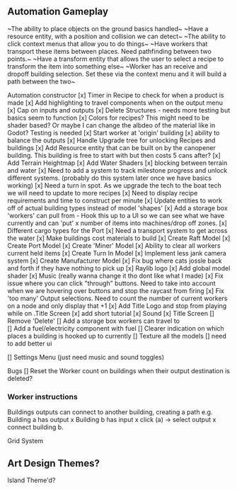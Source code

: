 ## Automation Gameplay

~The ability to place objects on the ground basics handled~
~Have a resource entity, with a position and collision we can detect~
~The ability to click context menus that allow you to do things~
~Have workers that transport these items between places. Need pathfinding between two points.~
~Have a transform entity that allows the user to select a recipe to transform the item into something else~
~Worker has an receive and dropoff building selection. Set these via the context menu and it will build a path between the two~

Automation constructor
[x] Timer in Recipe to check for when a product is made
[x] Add highlighting to travel components when on the output menu
[x] Cap on inputs and outputs
[x] Delete Structures - needs more testing but basics seem to function
[x] Colors for recipes? This might need to be shader based? Or maybe I can change the albdeo of the material like in Godot? Testing is needed
[x] Start worker at 'origin' building 
[x] ability to balance the outputs
[x] Handle Upgrade tree for unlocking Recipes and buildings
[x] Add Resource entity that can be built on by the canopener building. This building is free to start with but then costs 5 cans after?
[x] Add Terrain Heightmap
[x] Add Water Shaders
[x] blocking between terrain and water
[x] Need to add a system to track milestone progress and unlock different systems. (probably do this system later once we have basics working)
[x] Need a turn in spot. As we upgrade the tech to the boat tech we will need to update to more recipes
[x] Need to display recipe requirements and time to construct per minute
[x] Update entities to work off of actual building types instead of model 'shapes'
[x] Add a storage box 'workers' can pull from - Hook this up to a UI so we can see what we have currently and can 'put' x number of items into machines/drop off zones.
[x] Different cargo types for the Port 
[x] Need a transport system to get across the water
[x] Make buildings cost materials to build
[x] Create Raft Model
[x] Create Port Model
[x] Create 'Miner' Model
[x] Ability to clear all workers current held items
[x] Create Turn In Model
[x] Implement less jank camera system
[x] Create Manufacturer Model
[x] Fix bug where cats jossle back and forth if they have nothing to pick up
[x] Raylib logo
[x] Add global model shader
[x] Music (really wanna change it tho dont like what I made)
[x] Fix issue where you can click "through" buttons. Need to take into account when we are hovering over buttons and stop the raycast from firing
[x] Fix 'too many' Output selections. Need to count the number of current workers on a node and only display that +1
[x] Add Title Logo and stop from playing while on .Title Screen
[x] add short tutorial
[x] Sound
[x] Title Screen
[] Remove 'Delete'
[] Add a storage box workers can travel to  
[] Add a fuel/electricity component with fuel
[] Clearer indication on which places a building is hooked up to currently
[] Texture all the models
[] need to add better ui

[] Settings Menu (just need music and sound toggles)


Bugs
[] Reset the Worker count on buildings when their output destination is deleted?

### Worker instructions
Buildings outputs can connect to another building, creating a path
e.g. Building a has output x Building b has input x click (a) -> select output x connect building b.

Grid System

## Art Design Themes?
Island Theme'd?

